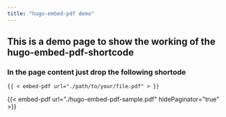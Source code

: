 ```yaml
---
title: "hugo-embed-pdf demo"
---
```


## This is a demo page to show the working of the hugo-embed-pdf-shortcode

### In the page content just drop the following shortode 

```
{{ < embed-pdf url="./path/to/your/file.pdf" > }}
```

{{< embed-pdf url="./hugo-embed-pdf-sample.pdf" hidePaginator="true" >}}
